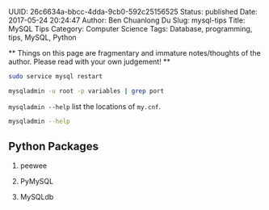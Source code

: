 UUID: 26c6634a-bbcc-4dda-9cb0-592c25156525
Status: published
Date: 2017-05-24 20:24:47
Author: Ben Chuanlong Du
Slug: mysql-tips
Title: MySQL Tips
Category: Computer Science
Tags: Database, programming, tips, MySQL, Python

**
Things on this page are
fragmentary and immature notes/thoughts of the author.
Please read with your own judgement!
**

```bash
sudo service mysql restart
```


```sh
mysqladmin -u root -p variables | grep port
```

`mysqladmin --help` list the locations of `my.cnf`.
```sh
mysqladmin --help
```

## Python Packages 

1. peewee

2. PyMySQL

3. MySQLdb
